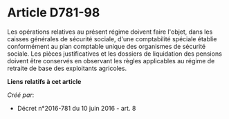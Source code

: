 # Article D781-98

Les opérations relatives au présent régime doivent faire l'objet, dans les caisses générales de sécurité sociale, d'une
comptabilité spéciale établie conformément au plan comptable unique des organismes de sécurité sociale. Les pièces
justificatives et les dossiers de liquidation des pensions doivent être conservés en observant les règles applicables au
régime de retraite de base des exploitants agricoles.

**Liens relatifs à cet article**

_Créé par_:

  - Décret n°2016-781 du 10 juin 2016 - art. 8
